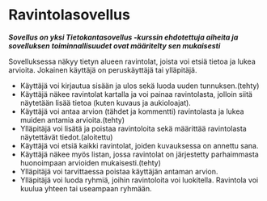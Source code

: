 
# Ravintolasovellus

***Sovellus on yksi Tietokantasovellus -kurssin ehdotettuja aiheita ja sovelluksen toiminnallisuudet ovat määritelty sen mukaisesti***


Sovelluksessa näkyy tietyn alueen ravintolat, joista voi etsiä tietoa ja lukea arvioita. Jokainen käyttäjä on peruskäyttäjä tai ylläpitäjä.

 * Käyttäjä voi kirjautua sisään ja ulos sekä luoda uuden tunnuksen.(tehty)
 * Käyttäjä näkee ravintolat kartalla ja voi painaa ravintolasta, jolloin siitä näytetään lisää tietoa (kuten kuvaus ja aukioloajat).
 * Käyttäjä voi antaa arvion (tähdet ja kommentti) ravintolasta ja lukea muiden antamia arvioita.(tehty)
 * Ylläpitäjä voi lisätä ja poistaa ravintoloita sekä määrittää ravintolasta näytettävät tiedot.(aloitettu)
 * Käyttäjä voi etsiä kaikki ravintolat, joiden kuvauksessa on annettu sana.
 * Käyttäjä näkee myös listan, jossa ravintolat on järjestetty parhaimmasta huonoimpaan arvioiden mukaisesti.(tehty)
 * Ylläpitäjä voi tarvittaessa poistaa käyttäjän antaman arvion.
 * Ylläpitäjä voi luoda ryhmiä, joihin ravintoloita voi luokitella. Ravintola voi kuulua yhteen tai useampaan ryhmään.
